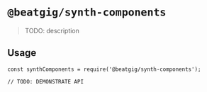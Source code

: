 # `@beatgig/synth-components`

> TODO: description

## Usage

```
const synthComponents = require('@beatgig/synth-components');

// TODO: DEMONSTRATE API
```
